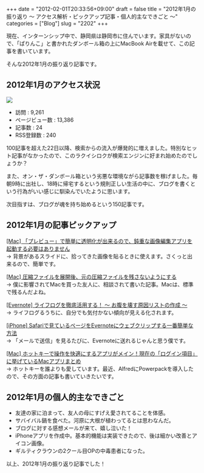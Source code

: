 +++
date = "2012-02-01T20:33:56+09:00"
draft = false
title = "2012年1月の振り返り 〜 アクセス解析・ピックアップ記事・個人的主なできごと 〜"
categories = ["Blog"]
slug = "2202"
+++

現在、インターンシップ中で、静岡県は静岡市に住んでいます。家具がないので、「ぱりんこ」と書かれたダンボール箱の上にMacBook Airを載せて、この記事を書いています。

そんな2012年1月の振り返り記事です。

## 2012年1月のアクセス状況

![](/images/2012/02/2202_1.png)

* 訪問 : 9,261
* ページビュー数 : 13,386
* 記事数 : 24
* RSS登録数 : 240

100記事を超えた22日以降、検索からの流入が爆発的に増えました。特別なヒット記事がなかったので、このラクイシロクが検索エンジンに好まれ始めたのでしょうか？

また、オン・ザ・ダンボール箱という劣悪な環境ながら記事数を稼げました。毎朝9時に出社し、18時に帰宅するという規則正しい生活の中に、ブログを書くという行為がいい感じに馴染んでいたように思います。

次目指すは、ブログが魂を持ち始めるという150記事です。

## 2012年1月の記事ピックアップ

[[Mac] 「プレビュー」で簡単に透明化が出来るので、鈍重な画像編集アプリを起動する必要はありません](http://rakuishi.com/mac/1945/)  
→ 背景があるスライドに、拾ってきた画像を貼るときに使えます。さくっと出来るので、簡単です。

[[Mac] 圧縮ファイルを展開後、元の圧縮ファイルを残さないようにする](http://rakuishi.com/mac/1971/)  
→ 僕に影響されてMacを買った友人に、相談されて書いた記事。Macは、標準で残るんだよね。

[[Evernote] ライフログを徹底活用する！ 〜 お腹を壊す原因リストの作成 〜](http://rakuishi.com/evernote/2042/)  
→ ライフログるうちに、自分でも気付かない傾向が見える化されます。

[[iPhone] Safariで見ているページをEvernoteにウェブクリップする一番簡単な方法](http://rakuishi.com/iphone/2089/)  
→ 「メールで送信」を見るたびに、Evernoteに送れるじゃんと思う僕です。

[[Mac] ホットキーで操作を快適にするアプリがメイン！現在の「ログイン項目」に挙げているMacアプリまとめ](http://rakuishi.com/mac/2140/)  
→ ホットキーを誰よりも愛しています。最近、AlfredにPowerpackを導入したので、その方面の記事も書いていきたいです。

## 2012年1月の個人的主なできごと

* 友達の家に泊まって、友人の母にすげえ愛されてることを体感。
* サバイバル鍋を食べた。河原に大根が植わってるとは思わなんだ。
* ブログに対する感想メールが来て、嬉し泣いた！
* iPhoneアプリを作成中。基本的機能は実装できたので、後は細かい改善とアイコン画像。
* ギルティクラウンの2クール目OPの中毒患者になった。

以上、2012年1月の振り返り記事でした！
